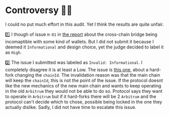 
# Controversy 😮‍💨

I could no put much effort in this audit. Yet I think the results are quite unfair.

1️⃣ I though of issue `H-01` in [the report](https://codehawks.cyfrin.io/c/2024-07-templegold/results?lt=contest&page=1&sc=reward&sj=reward&t=report) about the cross-chain bridge being incomaptible with some kind of wallets. But I did not submit it because I deemed it `Informational` and design choice, yet the judge decided to label it as `High`.

2️⃣ The issue I submitted was labeled as `Invalid: Informational`. I completely disagree it is at least a Low. The issue is [this one](./High2-HardForkWillDeemTempleGoldUseless.md), about a hard-fork changing the `chainId`. The invalidation reason was that the main chain will keep the `chainId`, this is not the point of the issue. If the protocol doesnt like the new mechanics of the new main chain and wants to keep operating in the old `Arbitrum` they would not be able to do so. Protocol says they want to operate in `Arbitrum` but if it hard-forks there will be 2 `Arbitrum` and the protocol can't decide which to chose, possible being locked in the one they actually dislike. Sadly, I did not have time to escalate this issue. 
